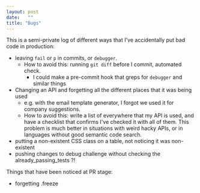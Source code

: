 ```yaml
---
layout: post
date:   ""
title: "Bugs"
---
```


This is a semi-private log of different ways that I've accidentally put bad code in production:

- leaving `fail` or `p` in commits, or `debugger`.
  - How to avoid this: running `git diff` before I commit, automated check.
    - I could make a pre-commit hook that greps for `debugger` and similar things
- Changing an API and forgetting all the different places that it was being used
  - e.g. with the email template generator, I forgot we used it for company suggestions.
  - How to avoid this: write a list of everywhere that my API is used, and have a checklist that confirms I've checked it with all of them. This problem is much better in situations with weird hacky APIs, or in languages without good semantic code search.
- putting a non-existent CSS class on a table, not noticing it was non-existent
- pushing changes to debug challenge without checking the already_passing_tests ?!

Things that have been noticed at PR stage:

- forgetting .freeze
